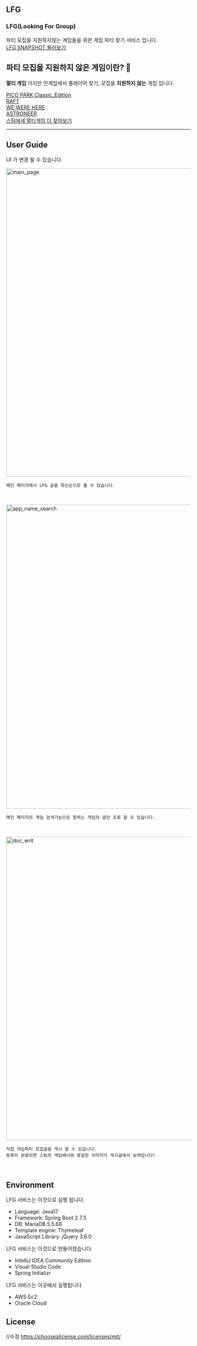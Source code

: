## LFG

<H3>LFG(Looking For Group)</H3>

파티 모집을 지원하지않는 게임들을 위한 게임 파티 찾기 서비스 입니다.<br>
[LFG SNAPSHOT 둘러보기](http://144.24.80.93/)

## 파티 모집을 지원하지 않은 게임이란? 🤷<br>

__멀티 게임__ 이지만 인게임에서 플레이어 찾기, 모집을 __지원하지 않는__ 게임 입니다.<br>

[PICO PARK Classic_Edition](https://store.steampowered.com/app/461040/PICO_PARKClassic_Edition/)<br>
[RAFT](https://store.steampowered.com/app/648800/Raft/)<br>
[WE WERE HERE](https://store.steampowered.com/app/582500/We_Were_Here/)<br>
[ASTRONEER](https://store.steampowered.com/app/361420/ASTRONEER/)<br>
[스팀에세 멀티게임 더 찾아보기](https://store.steampowered.com/category/multiplayer/)<br>

---
## User Guide<br>
 UI 가 변경 될 수 있습니다.
<br>

<img width="839" alt="main_page" src="https://user-images.githubusercontent.com/106109077/227200348-5dd9d6b6-0644-422e-9d44-3b70af63eb50.png"><br>

```
메인 페이지에서 LFG 글을 최신순으로 볼 수 있습니다.
```
<br>

<img width="827" alt="app_name_search" src="https://user-images.githubusercontent.com/106109077/227203505-82bebee8-ee02-46ba-b3e5-205628eac6d7.png"><br>

```
메인 페이지의 게임 검색기능으로 원하는 게임의 글만 조회 할 수 있습니다.
```
<br>

<img width="826" alt="doc_writ" src="https://user-images.githubusercontent.com/106109077/227205861-ba9a0962-3002-47d4-be6f-480c9298d630.png"><br>
```
직접 게임파티 모집글을 게시 할 수 있습니다.
등록이 완료되면 스팀의 게임베너와 동일한 이미지가 게시글에서 보여집니다! 
```
<br>

## Environment
LFG 서비스는 이것으로 실행 됩니다.
* Language: Java17
* Framework: Spring Boot 2.7.3
* DB: MariaDB 5.5.68
* Template engine: Thymeleaf
* JavaScript Library: jQuery 3.6.0

LFG 서비스는 이것으로 만들어졌습니다.
* IntelliJ IDEA Community Edition 
* Visual Studio Code
* Spring Initializr

LFG 서비스는 이곳에서 실행됩니다
* AWS Ec2
* Oracle Cloud


## License
//수정
https://choosealicense.com/licenses/mit/